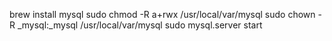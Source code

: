 brew install mysql
sudo chmod -R a+rwx /usr/local/var/mysql
sudo chown -R _mysql:_mysql /usr/local/var/mysql
sudo mysql.server start
